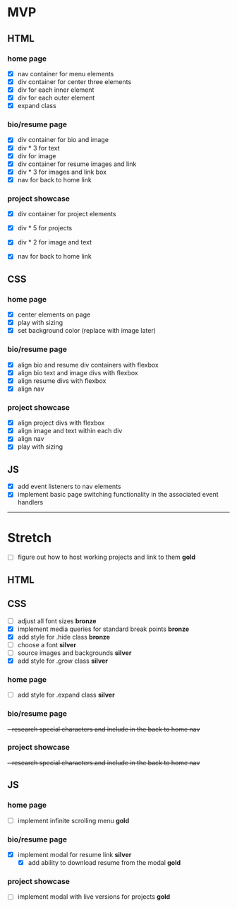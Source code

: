 # MVP

## HTML

### home page
- [x] nav container for menu elements
- [x] div container for center three elements
 - [x] div for each inner element
- [x] div for each outer element
 - [x] expand class

### bio/resume page
- [x] div container for bio and image
 - [x] div * 3 for text
 - [x] div for image
- [x] div container for resume images and link
 - [x] div * 3 for images and link box
- [x] nav for back to home link

### project showcase

- [x] div container for project elements
 - [x] div * 5 for projects
  - [x] div * 2 for image and text
- [x] nav for back to home link


## CSS

### home page
- [x] center elements on page
- [x] play with sizing
- [x] set background color (replace with image later)

### bio/resume page
- [x] align bio and resume div containers with flexbox
- [x] align bio text and image divs with flexbox
- [x] align resume divs with flexbox
- [x] align nav

### project showcase
- [x] align project divs with flexbox
 - [x] align image and text within each div
- [x] align nav
- [x] play with sizing

## JS

- [x] add event listeners to nav elements
- [x] implement basic page switching functionality in the associated event handlers

---

# Stretch

- [ ] figure out how to host working projects and link to them **gold**

## HTML

## CSS

- [ ] adjust all font sizes **bronze**
- [x] implement media queries for standard break points **bronze**
- [x] add style for .hide class **bronze**
- [ ] choose a font **silver**
- [ ] source images and backgrounds **silver**
- [x] add style for .grow class **silver**

### home page
  - [ ] add style for .expand class **silver**

### bio/resume page
~~- research special characters and include in the back to home nav~~

### project showcase
~~- research special characters and include in the back to home nav~~

## JS

### home page
- [ ] implement infinite scrolling menu **gold**

### bio/resume page
- [x] implement modal for resume link **silver**
  - [x] add ability to download resume from the modal **gold**

### project showcase
- [ ] implement modal with live versions for projects **gold**